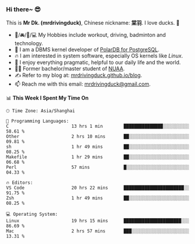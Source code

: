 ### Hi there~ 😎

This is **Mr Dk. (mrdrivingduck)**, Chinese nickname: **棠羽**. I love ducks. 🦆

- 💪/🚘/🏸/💻 My Hobbies include workout, driving, badminton and technology.
- 🍊 I am a DBMS kernel developer of [PolarDB for PostgreSQL](https://github.com/ApsaraDB/PolarDB-for-PostgreSQL).
- 🔥 I am interested in system software, especially OS kernels like *Linux*.
- 🔧 I enjoy everything pragmatic, helpful to our daily life and the world.
- 👨‍🎓 Former bachelor/master student of [NUAA](https://en.wikipedia.org/wiki/Nanjing_University_of_Aeronautics_and_Astronautics).
- ✍ Refer to my blog at: [mrdrivingduck.github.io/blog](https://mrdrivingduck.github.io/blog/).
- 📫 Reach me with this email: [mrdrivingduck@gmail.com](mailto:mrdrivingduck@gmail.com).

<!--START_SECTION:waka-->
📊 **This Week I Spent My Time On** 

```text
🕑︎ Time Zone: Asia/Shanghai

💬 Programming Languages: 
C                        13 hrs 1 min        ███████████████░░░░░░░░░░   58.61 % 
Other                    2 hrs 10 mins       ██░░░░░░░░░░░░░░░░░░░░░░░   09.81 % 
sh                       1 hr 49 mins        ██░░░░░░░░░░░░░░░░░░░░░░░   08.25 % 
Makefile                 1 hr 29 mins        ██░░░░░░░░░░░░░░░░░░░░░░░   06.68 % 
Perl                     57 mins             █░░░░░░░░░░░░░░░░░░░░░░░░   04.33 % 

🔥 Editors: 
VS Code                  20 hrs 22 mins      ███████████████████████░░   91.75 % 
Zsh                      1 hr 49 mins        ██░░░░░░░░░░░░░░░░░░░░░░░   08.25 % 

💻 Operating System: 
Linux                    19 hrs 15 mins      ██████████████████████░░░   86.69 % 
Mac                      2 hrs 57 mins       ███░░░░░░░░░░░░░░░░░░░░░░   13.31 % 
```


<!--END_SECTION:waka-->

<!-- ![Mr Dk.'s GitHub Stats](https://github-readme-stats.vercel.app/api?username=mrdrivingduck&count_private&show_icons=true&theme=buefy) -->

<!-- ![Most Used Languages](https://github-readme-stats.vercel.app/api/top-langs/?username=mrdrivingduck&exclude_repo=mips32-CPU,snort-tcp-socket&theme=buefy&layout=compact&langs_count=10) -->


<!--
**mrdrivingduck/mrdrivingduck** is a ✨ _special_ ✨ repository because its `README.md` (this file) appears on your GitHub profile.

Here are some ideas to get you started:

- 🔭 I’m currently working on ...
- 🌱 I’m currently learning ...
- 👯 I’m looking to collaborate on ...
- 🤔 I’m looking for help with ...
- 💬 Ask me about ...
- 📫 How to reach me: ...
- 😄 Pronouns: ...
- ⚡ Fun fact: ...
-->
